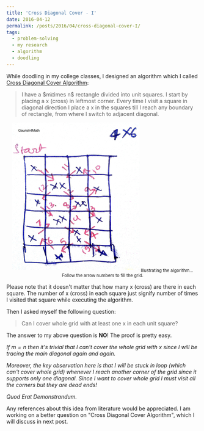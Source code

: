 ```yaml
---
title: 'Cross Diagonal Cover - I'
date: 2016-04-12
permalink: /posts/2016/04/cross-diagonal-cover-I/
tags:
  - problem-solving
  - my research
  - algorithm
  - doodling
---
```


While doodling in my college classes, I designed an algorithm which I called <span style="text-decoration:underline;">Cross Diagonal Cover Algorithm</span>:

<blockquote>I have a $m\times n$ rectangle divided into unit squares. I start by placing a x (cross) in leftmost corner. Every time I visit a square in diagonal direction I place a  x in the squares till I reach any boundary of rectangle, from where I switch to adjacent diagonal.</blockquote>

<div style="width:image width px; font-size:80%; text-align:center;"><img src="/images/new-doc-17_1.jpg" style="padding-bottom:0.5em;"/> Illustrating the algorithm… Follow the arrow numbers to fill the grid.</div>

Please note that it doesn't matter that how many x (cross) are there in each square. The number of x (cross) in each square just signify number of times I visited that square while executing the algorithm.

Then I asked myself the following question:

<blockquote>Can I cover whole grid with at least one x in each unit square?</blockquote>

The answer to my above question is <b>NO</b>! The proof is pretty easy.

<i>If $m=n$ then it's trivial that I can't cover the whole grid with x since I will  be tracing the main diagonal again and again. </i>

<i>Moreover, the key observation here is that I will be stuck in loop (which can't cover whole grid) whenever I reach another corner of the grid since it supports only one diagonal. Since I want to cover whole grid I must visit all the corners but they are dead ends! </i>

<i>Quod Erat Demonstrandum.</i>

Any references about this idea from literature would be appreciated. I am working on a better question on "Cross Diagonal Cover Algorithm", which I will discuss in next post.
